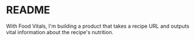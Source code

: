 # README

With Food Vitals, I'm building a product that takes a recipe URL and outputs vital information about the recipe's nutrition.
